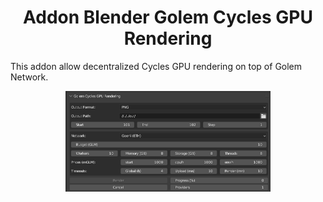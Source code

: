 <h1 align="center">Addon Blender Golem Cycles GPU Rendering</h1>

This addon allow decentralized Cycles GPU rendering on top of Golem Network.

<p align="center">
	<img src="panel.png" width="65%"> 
</p>
